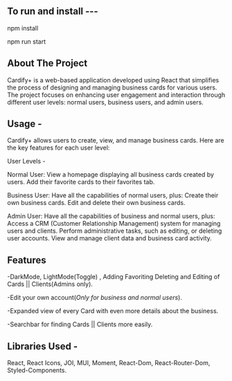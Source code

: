 To run and install --- 
-

npm install


npm run start

About The Project
-
Cardify+ is a web-based application developed using React that simplifies the process of designing and managing business cards for various users. The project focuses on enhancing user engagement and interaction through different user levels: normal users, business users, and admin users.


Usage -
-

Cardify+ allows users to create, view, and manage business cards. Here are the key features for each user level:


User Levels -

Normal User:
View a homepage displaying all business cards created by users.
Add their favorite cards to their favorites tab.

Business User:
Have all the capabilities of normal users, plus:
Create their own business cards.
Edit and delete their own business cards.

Admin User:
Have all the capabilities of business and normal users, plus:
Access a CRM (Customer Relationship Management) system for managing users and clients.
Perform administrative tasks, such as editing, or deleting user accounts.
View and manage client data and business card activity.


Features
-
-DarkMode, LightMode(Toggle) , Adding Favoriting Deleting and Editing of Cards || Clients(Admins only).

-Edit your own account(*Only for business and normal users*).

-Expanded view of every Card with even more details about the business.

-Searchbar for finding Cards || Clients more easily.


Libraries Used - 
-
React,
React Icons,
JOI,
MUI,
Moment,
React-Dom,
React-Router-Dom,
Styled-Components.


